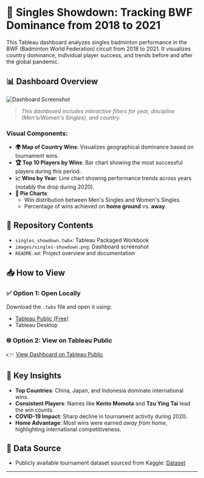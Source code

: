 # 🏸 Singles Showdown: Tracking BWF Dominance from 2018 to 2021

This Tableau dashboard analyzes singles badminton performance in the BWF (Badminton World Federation) circuit from 2018 to 2021. It visualizes country dominance, individual player success, and trends before and after the global pandemic.

## 📊 Dashboard Overview

![Dashboard Screenshot](images/singles-showdown.png)

> *This dashboard includes interactive filters for year, discipline (Men's/Women's Singles), and country.*

### Visual Components:
- **🌍 Map of Country Wins**: Visualizes geographical dominance based on tournament wins.
- **🏆 Top 10 Players by Wins**: Bar chart showing the most successful players during this period.
- **📈 Wins by Year**: Line chart showing performance trends across years (notably the drop during 2020).
- **🥧 Pie Charts**:
  - Win distribution between Men's Singles and Women's Singles.
  - Percentage of wins achieved on **home ground** vs. **away**.

## 📂 Repository Contents

- `singles_showdown.twbx`: Tableau Packaged Workbook
- `images/singles-showdown.png`: Dashboard screenshot
- `README.md`: Project overview and documentation

## 📥 How to View

### ✅ Option 1: Open Locally
Download the `.twbx` file and open it using:
- [Tableau Public (Free)](https://public.tableau.com/en-us/s/download)
- Tableau Desktop

### 🌐 Option 2: View on Tableau Public
👉: [View Dashboard on Tableau Public](https://public.tableau.com/app/profile/shahnaz.husain/viz/TrackingBWFDominanceDashboard/SinglesShowdownDashboard)

## 📌 Key Insights

- **Top Countries**: China, Japan, and Indonesia dominate international wins.
- **Consistent Players**: Names like **Kento Momota** and **Tzu Ying Tai** lead the win counts. 
- **COVID-19 Impact**: Sharp decline in tournament activity during 2020.
- **Home Advantage**: Most wins were earned *away from home*, highlighting international competitiveness.

## 📘 Data Source

- Publicly available tournament dataset sourced from Kaggle: [Dataset](https://www.kaggle.com/datasets/sanderp/badminton-bwf-world-tour)

---

